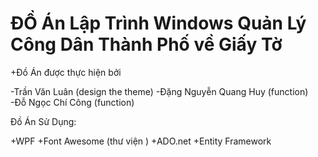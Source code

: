 # ĐỒ Án Lập Trình Windows Quản Lý Công Dân Thành Phố về Giấy Tờ


+Đồ Án được thực hiện bởi

-Trần Văn Luân (design the theme)
-Đặng Nguyễn Quang Huy (function)
-Đỗ Ngọc Chí Công (function)

Đồ Án Sử Dụng:

+WPF
+Font Awesome (thư viện )
+ADO.net
+Entity Framework
